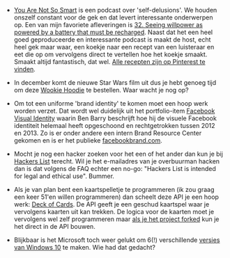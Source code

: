 - [You Are Not So Smart](http://youarenotsosmart.com) is een podcast over 'self-delusions'. We houden onszelf constant voor de gek en dat levert interessante onderwerpen op. Een van mijn favoriete afleveringen is [32. Seeing willpower as powered by a battery that must be recharged](http://youarenotsosmart.com/2014/09/15/yanss-podcast-032-willpower-is-a-battery-that-must-be-recharged/). Naast dat het een heel goed geproduceerde en interessante podcast is maakt de host, echt heel gek maar waar, een koekje naar een recept van een luisteraar en eet die op om vervolgens direct te vertellen hoe het koekje smaakt. Smaakt altijd fantastisch, dat wel. [Alle recepten zijn op Pinterest te vinden](https://www.pinterest.com/notsmartblog/cookie-recipes/).

- In december komt de nieuwe Star Wars film uit dus je hebt genoeg tijd om deze [Wookie Hoodie](http://www.boredpanda.com/chewbacca-hoodie-wookiee-i-am-chewie-welovefine/) te bestellen. Waar wacht je nog op?

- Om tot een uniforme 'brand identity' te komen moet een hoop werk worden verzet. Dat wordt wel duidelijk uit het portfolio-item [Facebook Visual Identity](http://officeofbenbarry.com/see/facebook-visual-identity) waarin Ben Barry beschrijft hoe hij de visuele Facebook identiteit helemaal heeft opgeschoond en rechtgetrokken tussen 2012 en 2013. Zo is er onder andere een intern Brand Resource Center gekomen en is er het publieke [facebookbrand.com](https://www.facebookbrand.com).

- Mocht je nog een hacker zoeken voor het een of het ander dan kun je bij [Hackers List](https://hackerslist.com) terecht. Wil je het e-mailadres van je overbuurman hacken dan is dat volgens de FAQ echter een no-go: "Hackers List is intended for legal and ethical use". Bummer.

- Als je van plan bent een kaartspelletje te programmeren (ik zou graag een keer 51'en willen programmeren) dan scheelt deze API je een hoop werk: [Deck of Cards](http://deckofcardsapi.com). De API geeft je een geschud kaartspel waar je vervolgens kaarten uit kan trekken. De logica voor de kaarten moet je vervolgens wel zelf programmeren maar [als je het project forked](https://github.com/crobertsbmw/deckofcards) kun je het direct in de API bouwen.

- Blijkbaar is het Microsoft toch weer gelukt om 6(!) verschillende [versies van Windows 10](http://blogs.windows.com/bloggingwindows/2015/05/13/introducing-windows-10-editions/) te maken. Wie had dat gedacht?